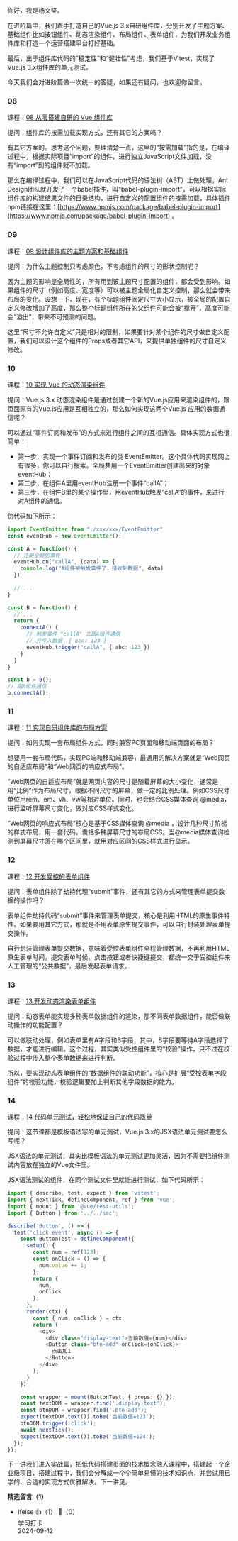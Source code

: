 你好，我是杨文坚。

在进阶篇中，我们着手打造自己的Vue.js 3.x自研组件库，分别开发了主题方案、基础组件比如按钮组件、动态渲染组件、布局组件、表单组件，为我们开发业务组件库和打造一个运营搭建平台打好基础。

最后，出于组件库代码的“稳定性”和“健壮性”考虑，我们基于Vitest，实现了Vue.js 3.x组件库的单元测试。

今天我们会对进阶篇做一次统一的答疑，如果还有疑问，也欢迎你留言。

### 08

课程：[08 从零搭建自研的 Vue 组件库](https://time.geekbang.org/column/article/605412)

提问：组件库的按需加载实现方式，还有其它的方案吗？

有其它方案的。思考这个问题，要理清楚一点，这里的“按需加载”指的是，在编译过程中，根据实际项目“import”的组件，进行独立JavaScript文件加载，没有“import”到的组件就不加载。

那么在编译过程中，我们可以在JavaScript代码的语法树（AST）上做处理，Ant Design团队就开发了一个babel插件，叫“babel-plugin-import”，可以根据实际组件库的构建结果文件的目录结构，进行自定义的配置组件的按需加载，具体插件npm链接在这里：[https://www.npmjs.com/package/babel-plugin-import](https://www.npmjs.com/package/babel-plugin-import) 。

### 09

课程：[09 设计组件库的主题方案和基础组件](https://time.geekbang.org/column/article/605414)

提问：为什么主题控制只考虑颜色，不考虑组件的尺寸的形状控制呢？

因为主题的影响是全局性的，所有用到该主题尺寸配置的组件，都会受到影响。如果组件的尺寸（例如高度、宽度等）可以被主题全局化自定义控制，那么就会带来布局的变化。设想一下，现在，有个标题组件固定尺寸大小显示，被全局的配置自定义修改增加了高度，那么整个标题组件所在的父组件可能会被“撑开”，高度可能会“溢出”，带来不可预测的问题。

这里“尺寸不允许自定义”只是相对的限制，如果要针对某个组件的尺寸做自定义配置，我们可以设计这个组件的Props或者其它API，来提供单独组件的尺寸自定义修改。

### 10

课程：[10 实现 Vue 的动态渲染组件](https://time.geekbang.org/column/article/607039)

提问：Vue.js 3.x 动态渲染组件是通过创建一个新的Vue.js应用来渲染组件的，跟页面原有的Vue.js应用是互相独立的，那么如何实现这两个Vue.js 应用的数据通信呢？

可以通过“事件订阅和发布”的方式来进行组件之间的互相通信。具体实现方式也很简单：

- 第一步，实现一个事件订阅和发布的类 EventEmitter。这个具体代码实现网上有很多，你可以自行搜索。全局共用一个EventEmitter创建出来的对象eventHub；
- 第二步，在组件A里用eventHub注册一个事件“callA”；
- 第三步，在组件B里的某个操作里，用eventHub触发“callA”的事件，来进行对A组件的通信。

伪代码如下所示：

```typescript
import EventEmitter from "./xxx/xxx/EventEmitter"
const eventHub = new EventEmitter();

const A = function() {
  // 注册全局的事件
  eventHub.on("callA", (data) => {
    console.log("A组件被触发事件了，接收到数据", data)
  })
  
  // ...
}

const B = function() {
  // ...
  return {
    connectA() {
      // 触发事件 "callA" 去跟A组件通信
      // 并传入数据  { abc: 123 }
      eventHub.trigger("callA", { abc: 123 })
    }
  }
}

const b = B();
// 跟A组件通信
b.connectA();
```

### 11

课程：[11 实现自研组件库的布局方案](https://time.geekbang.org/column/article/607308)

提问：如何实现一套布局组件方式，同时兼容PC页面和移动端页面的布局？

想要用一套布局代码，实现PC端和移动端兼容，最通用的解决方案就是“Web网页的自适应布局”和“Web网页的响应式布局”。

“Web网页的自适应布局”就是网页内容的尺寸是随着屏幕的大小变化，通常是用“比例”作为布局尺寸，根据不同尺寸的屏幕，做一定的比例处理。例如CSS尺寸单位用rem、em、vh、vw等相对单位。同时，也会结合CSS媒体查询 @media，进行监听屏幕尺寸变化，做对应CSS样式变化。

“Web网页的响应式布局”核心是基于CSS媒体查询 @media ，设计几种尺寸阶梯的样式布局，用一套代码，囊括多种屏幕尺寸的布局CSS。当@media媒体查询检测到屏幕尺寸落在哪个区间里，就用对应区间的CSS样式进行显示。

### 12

课程：[12 开发受控的表单组件](https://time.geekbang.org/column/article/608231)

提问：表单组件除了劫持代理“submit”事件，还有其它的方式来管理表单提交数据的操作吗？

表单组件劫持代码“submit”事件来管理表单提交，核心是利用HTML的原生事件特性。如果要用其它方式，那就是不用表单原生提交事件，可以自行封装处理表单提交操作。

自行封装管理表单提交数据，意味着受控表单组件全程管理数据，不再利用HTML原生表单时间，提交表单时候，点击按钮或者快捷键提交，都统一交于受控组件来人工管理的“公共数据”，最后发起表单请求。

### 13

课程：[13 开发动态渲染表单组件](https://time.geekbang.org/column/article/609407)

提问：动态表单能实现多种表单数据组件的渲染，那不同表单数据组件，能否做联动操作的功能配置？

可以做联动处理，例如表单里有A字段和B字段，其中，B字段要等待A字段选择了数据，才能进行编辑。这个过程，其实类似受控组件里的“校验”操作，只不过在校验过程中传入整个表单数据来进行判断。

所以，要实现动态表单组件的“数据组件的联动功能”，核心是扩展“受控表单字段组件”的校验功能，校验逻辑要加上判断其他字段数据的能力。

### 14

课程：[14 代码单元测试，轻松地保证自己的代码质量](https://time.geekbang.org/column/article/609408)

提问：这节课都是模板语法写的单元测试，Vue.js 3.x的JSX语法单元测试要怎么写呢？

JSX语法的单元测试，其实比模板语法的单元测试更加灵活，因为不需要把组件测试内容放在独立的Vue文件里。

JSX语法测试的组件，在同个测试文件里就能进行测试，如下代码所示：

```typescript
import { describe, test, expect } from 'vitest';
import { nextTick, defineComponent, ref } from 'vue';
import { mount } from '@vue/test-utils';
import { Button } from '../../src';

describe('Button', () => {
  test('click event', async () => {
    const ButtonTest = defineComponent({
      setup() {
        const num = ref(123);
        const onClick = () => {
          num.value += 1;
        };
        return {
          num,
          onClick
        };
      },
      render(ctx) {
        const { num, onClick } = ctx;
        return (
          <div>
            <div class="display-text">当前数值={num}</div>
            <Button class="btn-add" onClick={onClick}>
              点击加1
            </Button>
          </div>
        );
      }
    });

    const wrapper = mount(ButtonTest, { props: {} });
    const textDOM = wrapper.find('.display-text');
    const btnDOM = wrapper.find('.btn-add');
    expect(textDOM.text()).toBe('当前数值=123');
    btnDOM.trigger('click');
    await nextTick();
    expect(textDOM.text()).toBe('当前数值=124');
  });
});
```

下一讲我们进入实战篇，把低代码搭建页面的技术概念融入课程中，搭建起一个企业级项目，搭建过程中，我们会分解成一个个简单易懂的技术知识点，并尝试用已学的、合适的实现方式优雅解决。下一讲见。
<div><strong>精选留言（1）</strong></div><ul>
<li><span>ifelse</span> 👍（1） 💬（0）<div>学习打卡</div>2024-09-12</li><br/>
</ul>